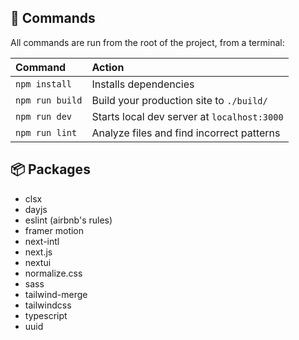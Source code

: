 ## 🧞 Commands
All commands are run from the root of the project, from a terminal:

| Command                   | Action                                           |
| :------------------------ | :----------------------------------------------- |
| `npm install`             | Installs dependencies                            |
| `npm run build`           | Build your production site to `./build/`         |
| `npm run dev`             | Starts local dev server at `localhost:3000`      |
| `npm run lint`            | Analyze files and find incorrect patterns        |

## 📦 Packages
- clsx
- dayjs
- eslint (airbnb's rules)
- framer motion
- next-intl
- next.js
- nextui
- normalize.css
- sass
- tailwind-merge
- tailwindcss
- typescript
- uuid